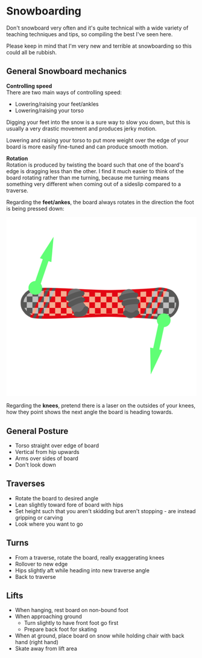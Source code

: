 # Snowboarding

Don't snowboard very often and it's quite technical with a wide variety of teaching techniques and tips, so compiling the best I've seen here.

Please keep in mind that I'm very new and terrible at snowboarding so this could all be rubbish.

## General Snowboard mechanics
**Controlling speed**<br>
There are two main ways of controlling speed:

* Lowering/raising your feet/ankles
* Lowering/raising your torso

Digging your feet into the snow is a sure way to slow you down, but this is usually a very drastic movement and produces jerky motion.

Lowering and raising your torso to put more weight over the edge of your board is more easily fine-tuned and can produce smooth motion.

**Rotation**<br>
Rotation is produced by twisting the board such that one of the board's edge is dragging less than the other. I find it much easier to think of the board rotating rather than me turning, because me turning means something very different when coming out of a sideslip compared to a traverse.

Regarding the **feet/ankes**, the board always rotates in the direction the foot is being pressed down:

![](images/sb.png)

Regarding the **knees**, pretend there is a laser on the outsides of your knees, how they point shows the next angle the board is heading towards.

## General Posture
* Torso straight over edge of board
* Vertical from hip upwards
* Arms over sides of board
* Don't look down

## Traverses
* Rotate the board to desired angle
* Lean slightly toward fore of board with hips
* Set height such that you aren't skidding but aren't stopping - are instead gripping or carving
* Look where you want to go

## Turns
* From a traverse, rotate the board, really exaggerating knees
* Rollover to new edge
* Hips slightly aft while heading into new traverse angle
* Back to traverse

## Lifts
* When hanging, rest board on non-bound foot
* When approaching ground
  * Turn slightly to have front foot go first
  * Prepare back foot for skating
* When at ground, place board on snow while holding chair with back hand (right hand)
* Skate away from lift area